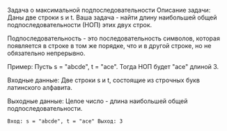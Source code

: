 Задача о максимальной подпоследовательности
Описание задачи:
Даны две строки s и t. Ваша задача - найти длину наибольшей общей подпоследовательности (НОП) этих двух строк.

Подпоследовательность - это последовательность символов, которая появляется в строке в том же порядке, что и в другой строке, но не обязательно непрерывно.

Пример:
Пусть s = "abcde", t = "ace". Тогда НОП будет "ace" длиной 3.

Входные данные:
Две строки s и t, состоящие из строчных букв латинского алфавита.

Выходные данные:
Целое число - длина наибольшей общей подпоследовательности.

`Вход: s = "abcde", t = "ace"
Выход: 3`

